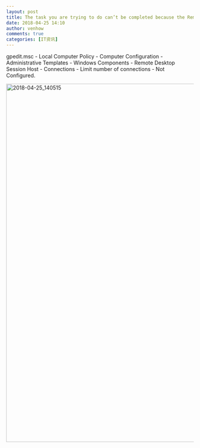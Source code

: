 ```yaml
---
layout: post
title: The task you are trying to do can’t be completed because the Remote Desktop Services is currently busy. Please try again in a few minutes. Other users should still be able to log on.
date: 2018-04-25 14:10
author: venhow
comments: true
categories: [IT资讯]
---
```

gpedit.msc - Local Computer Policy - Computer Configuration - Administrative Templates - Windows Components - Remote Desktop Session Host - Connections - Limit number of connections - Not Configured.

<img class="alignnone size-full wp-image-6069" src="https://venhow.files.wordpress.com/2018/04/2018-04-25_140515.png" alt="2018-04-25_140515" width="752" height="961" />

&nbsp;

&nbsp;
